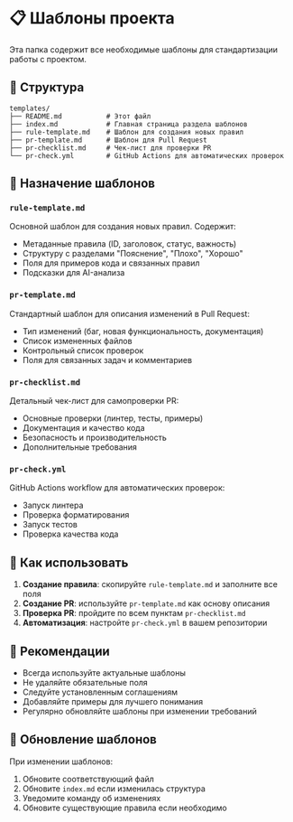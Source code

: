 # 📋 Шаблоны проекта

Эта папка содержит все необходимые шаблоны для стандартизации работы с проектом.

## 📁 Структура

```
templates/
├── README.md           # Этот файл
├── index.md            # Главная страница раздела шаблонов
├── rule-template.md    # Шаблон для создания новых правил
├── pr-template.md      # Шаблон для Pull Request
├── pr-checklist.md     # Чек-лист для проверки PR
└── pr-check.yml        # GitHub Actions для автоматических проверок
```

## 🎯 Назначение шаблонов

### `rule-template.md`
Основной шаблон для создания новых правил. Содержит:
- Метаданные правила (ID, заголовок, статус, важность)
- Структуру с разделами "Пояснение", "Плохо", "Хорошо"
- Поля для примеров кода и связанных правил
- Подсказки для AI-анализа

### `pr-template.md`
Стандартный шаблон для описания изменений в Pull Request:
- Тип изменений (баг, новая функциональность, документация)
- Список измененных файлов
- Контрольный список проверок
- Поля для связанных задач и комментариев

### `pr-checklist.md`
Детальный чек-лист для самопроверки PR:
- Основные проверки (линтер, тесты, примеры)
- Документация и качество кода
- Безопасность и производительность
- Дополнительные требования

### `pr-check.yml`
GitHub Actions workflow для автоматических проверок:
- Запуск линтера
- Проверка форматирования
- Запуск тестов
- Проверка качества кода

## 🚀 Как использовать

1. **Создание правила**: скопируйте `rule-template.md` и заполните все поля
2. **Создание PR**: используйте `pr-template.md` как основу описания
3. **Проверка PR**: пройдите по всем пунктам `pr-checklist.md`
4. **Автоматизация**: настройте `pr-check.yml` в вашем репозитории

## 📝 Рекомендации

- Всегда используйте актуальные шаблоны
- Не удаляйте обязательные поля
- Следуйте установленным соглашениям
- Добавляйте примеры для лучшего понимания
- Регулярно обновляйте шаблоны при изменении требований

## 🔄 Обновление шаблонов

При изменении шаблонов:
1. Обновите соответствующий файл
2. Обновите `index.md` если изменилась структура
3. Уведомите команду об изменениях
4. Обновите существующие правила если необходимо
